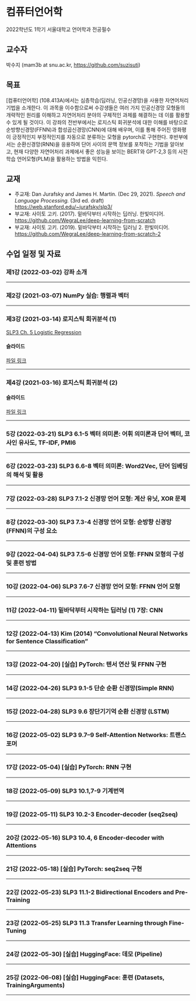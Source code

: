 # 컴퓨터언어학

2022학년도 1학기 서울대학교 언어학과 전공필수

## 교수자

박수지 (mam3b at snu.ac.kr, https://github.com/suzisuti)

## 목표

[컴퓨터언어학] (108.413A)에서는 심층학습(딥러닝, 인공신경망)을 사용한 자연어처리 기법을 소개한다. 이 과목을 이수함으로써 수강생들은 여러 가지 인공신경망 모형들의 개략적인 원리를 이해하고 자연어처리 분야의 구체적인 과제를 해결하는 데 이를 활용할 수 있게 될 것이다. 이 강좌의 전반부에서는 로지스틱 회귀분석에 대한 이해를 바탕으로 순방향신경망(FFNN)과 합성곱신경망(CNN)에 대해 배우며, 이를 통해 주어진 영화평이 긍정적인지 부정적인지를 자동으로 분류하는 모형을 pytorch로 구현한다. 후반부에서는 순환신경망(RNN)을 응용하여 단어 사이의 문맥 정보를 포착하는 기법을 알아보고, 현재 다양한 자연어처리 과제에서 좋은 성능을 보이는 BERT와 GPT-2,3 등의 사전학습 언어모형(PLM)을 활용하는 방법을 익힌다.

## 교재

+ 주교재: Dan Jurafsky and James H. Martin. (Dec 29, 2021). *Speech and Language Processing.* (3rd ed. draft) https://web.stanford.edu/~jurafsky/slp3/
+ 부교재: 사이토 고키. (2017). 밑바닥부터 시작하는 딥러닝. 한빛미디어. https://github.com/WegraLee/deep-learning-from-scratch
+ 부교재: 사이토 고키. (2019). 밑바닥부터 시작하는 딥러닝 2. 한빛미디어. https://github.com/WegraLee/deep-learning-from-scratch-2


## 수업 일정 및 자료

### 제1강 (2022-03-02) 강좌 소개

---

### 제2강 (2021-03-07) NumPy 실습: 행렬과 벡터

---

### 제3강 (2021-03-14) 로지스틱 회귀분석 (1)

[SLP3 Ch. 5 Logistic Regression](https://web.stanford.edu/~jurafsky/slp3/5.pdf)

#### 슬라이드

[파일 링크](https://github.com/suzisuti/lecture/blob/master/2022/CL/slides/03-20220314.pdf)

---

### 제4강 (2021-03-16) 로지스틱 회귀분석 (2)

#### 슬라이드

[파일 링크](https://github.com/suzisuti/lecture/blob/master/2022/CL/slides/04-20220316.pdf)

---

### 5강 (2022-03-21) SLP3 6.1-5 벡터 의미론: 어휘 의미론과 단어 벡터, 코사인 유사도, TF-IDF, PMI6

---

### 6강 (2022-03-23) SLP3 6.6-8 벡터 의미론: Word2Vec, 단어 임베딩의 해석 및 활용

---

### 7강 (2022-03-28) SLP3 7.1-2 신경망 언어 모형: 계산 유닛, XOR 문제

---

### 8강 (2022-03-30) SLP3 7.3-4 신경망 언어 모형: 순방향 신경망(FFNN)의 구성 요소

---

### 9강 (2022-04-04) SLP3 7.5-6 신경망 언어 모형: FFNN 모형의 구성 및 훈련 방법

---

### 10강 (2022-04-06) SLP3 7.6-7 신경망 언어 모형: FFNN 언어 모형

---

### 11강 (2022-04-11) 밑바닥부터 시작하는 딥러닝 (1) 7장: CNN

---

### 12강 (2022-04-13) Kim (2014) “Convolutional Neural Networks for Sentence Classification”

---

### 13강 (2022-04-20) [실습] PyTorch: 텐서 연산 및 FFNN 구현

---

### 14강 (2022-04-26) SLP3 9.1-5 단순 순환 신경망(Simple RNN)

---

### 15강 (2022-04-28) SLP3 9.6 장단기기억 순환 신경망 (LSTM)

---

### 16강 (2022-05-02) SLP3 9.7–9 Self-Attention Networks: 트랜스포머

---

### 17강 (2022-05-04) [실습] PyTorch: RNN 구현

---

### 18강 (2022-05-09) SLP3 10.1,7-9 기계번역

---

### 19강 (2022-05-11) SLP3 10.2-3 Encoder-decoder (seq2seq)

---

### 20강 (2022-05-16) SLP3 10.4, 6 Encoder-decoder with Attentions

---

### 21강 (2022-05-18) [실습] PyTorch: seq2seq 구현

---

### 22강 (2022-05-23) SLP3 11.1-2 Bidirectional Encoders and Pre-Training

---

### 23강 (2022-05-25) SLP3 11.3 Transfer Learning through Fine-Tuning

---

### 24강 (2022-05-30) [실습] HuggingFace: 데모 (Pipeline)

---

### 25강 (2022-06-08) [실습] HuggingFace: 훈련 (Datasets, TrainingArguments)

---
